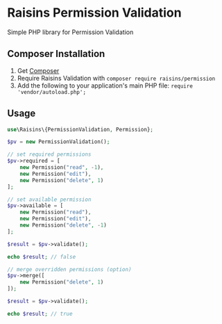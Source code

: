 # Raisins Permission Validation

Simple PHP library for Permission Validation

## Composer Installation

1. Get [Composer](http://getcomposer.org/)
2. Require Raisins Validation with `composer require raisins/permission`
3. Add the following to your application's main PHP file: `require 'vendor/autoload.php';`

## Usage

```php
use\Raisins\{PermissionValidation, Permission};

$pv = new PermissionValidation();

// set required permissions
$pv->required = [
    new Permission("read", -1),
    new Permission("edit"),
    new Permission("delete", 1)
];

// set available permission
$pv->available = [
    new Permission("read"),
    new Permission("edit"),
    new Permission("delete", -1)
];

$result = $pv->validate();

echo $result; // false

// merge overridden permissions (option)
$pv->merge([
    new Permission("delete", 1)
]);

$result = $pv->validate();

echo $result; // true
```